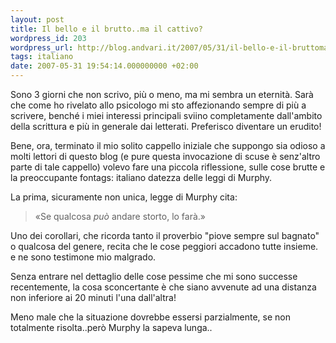 ```yaml
---
layout: post
title: Il bello e il brutto..ma il cattivo?
wordpress_id: 203
wordpress_url: http://blog.andvari.it/2007/05/31/il-bello-e-il-bruttoma-il-cattivo/
tags: italiano
date: 2007-05-31 19:54:14.000000000 +02:00
---
```

Sono 3 giorni che non scrivo, più o meno, ma mi sembra un eternità. Sarà che come ho rivelato allo psicologo mi sto affezionando sempre di più a scrivere, benché i miei interessi principali sviino completamente dall'ambito della scrittura e più in generale dai letterati. Preferisco diventare un erudito!

Bene, ora, terminato il mio solito cappello iniziale che suppongo sia odioso a molti lettori di questo blog (e pure questa invocazione di scuse è senz'altro parte di tale cappello) volevo fare una piccola riflessione, sulle cose brutte e la preoccupante fontags: italiano
datezza delle leggi di Murphy.

La prima, sicuramente non unica, legge di Murphy cita:
<blockquote>«Se qualcosa <em>può</em> andare storto, lo farà.»</blockquote>
Uno dei corollari, che ricorda tanto il proverbio "piove sempre sul bagnato" o qualcosa del genere, recita che le cose peggiori accadono tutte insieme. e ne sono testimone mio malgrado.

Senza entrare nel dettaglio delle cose pessime che mi sono successe recentemente, la cosa sconcertante è che siano avvenute ad una distanza non inferiore ai 20 minuti l'una dall'altra!

Meno male che la situazione dovrebbe essersi parzialmente, se non totalmente risolta..però Murphy la sapeva lunga..
